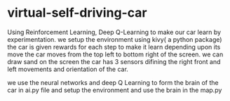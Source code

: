 # virtual-self-driving-car

Using Reinforcement Learning, Deep Q-Learning to make our car learn by experimentation. we setup the environment using kivy( a python package)
the car is given rewards for each step to make it learn depending upon its move
the car moves from the top left to bottom right of the screen. we can draw sand on the screen
the car has 3 sensors difining the right front and left movements and orientation of the car.

we use the neural networks and deep Q Learning to form the brain of the car in ai.py file and setup the environment and use the brain in the map.py
